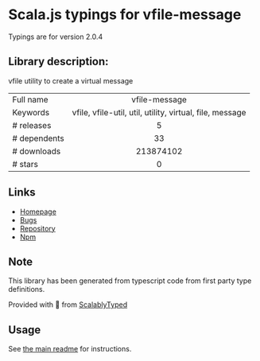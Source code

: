 
# Scala.js typings for vfile-message

Typings are for version 2.0.4

## Library description:
vfile utility to create a virtual message

|                    |                 |
| ------------------ | :-------------: |
| Full name          | vfile-message |
| Keywords           | vfile, vfile-util, util, utility, virtual, file, message |
| # releases         | 5 |
| # dependents       | 33 |
| # downloads        | 213874102 |
| # stars            | 0 |

## Links
- [Homepage](https://github.com/vfile/vfile-message#readme)
- [Bugs](https://github.com/vfile/vfile-message/issues)
- [Repository](https://github.com/vfile/vfile-message)
- [Npm](https://www.npmjs.com/package/vfile-message)
    


## Note
This library has been generated from typescript code from first party type definitions.

Provided with :purple_heart: from [ScalablyTyped](https://github.com/oyvindberg/ScalablyTyped)

## Usage
See [the main readme](../../readme.md) for instructions.


